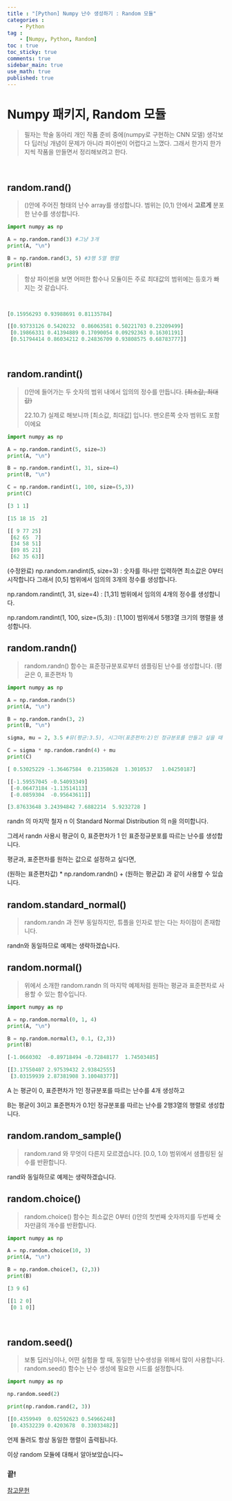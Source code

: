 ```yaml
---
title : "[Python] Numpy 난수 생성하기 : Random 모듈"
categories :
    - Python
tag :
    - [Numpy, Python, Random]
toc : true
toc_sticky: true
comments: true
sidebar_main: true
use_math: true
published: true
---
```


# Numpy 패키지, Random 모듈

> 필자는 학술 동아리 개인 작품 준비 중에(numpy로 구현하는 CNN 모델) 생각보다 딥러닝 개념이 문제가 아니라 파이썬이 어렵다고 느꼈다. 그래서 한가지 한가지씩 작품을 만들면서 정리해보려고 한다.

<br>

## random.rand()

>()안에 주어진 형태의 난수 array를 생성합니다. 범위는 [0,1) 안에서 **고르게** 분포한 난수를 생성합니다.

```py
import numpy as np

A = np.random.rand(3) #그냥 3개
print(A, "\n")

B = np.random.rand(3, 5) #3행 5열 행렬
print(B)
```

>항상 파이썬을 보면 어떠한 함수나 모듈이든 주로 최대값의 범위에는 등호가 빠지는 것 같습니다.

<br>

```py
[0.15956293 0.93988691 0.81135784]

[[0.93733126 0.5420232  0.86063581 0.50221703 0.23209499]
 [0.19866331 0.41394889 0.17090054 0.09292363 0.16301191]
 [0.51794414 0.86034212 0.24836709 0.93808575 0.68783777]]
```
<br>

## random.randint()

> ()안에 들어가는 두 숫자의 범위 내에서 임의의 정수를 만듭니다. ~~[최소값, 최대값)~~ 
> 
> 22.10.7) 실제로 해보니까 [최소값, 최대값] 입니다. 맨오른쪽 숫자 범위도 포함이에요

```py
import numpy as np

A = np.random.randint(5, size=3)
print(A, "\n")

B = np.random.randint(1, 31, size=4)
print(B, "\n")

C = np.random.randint(1, 100, size=(5,3))
print(C)
```
```py
[3 1 1]

[15 18 15  2]

[[ 9 77 25]
 [62 65  7]
 [34 58 51]
 [89 85 21]
 [62 35 63]]
```
(수정완료)
np.random.randint(5, size=3) : 숫자를 하나만 입력하면 최소값은 0부터 시작합니다 그래서 [0,5] 범위에서 임의의 3개의 정수를 생성합니다.

np.random.randint(1, 31, size=4) : [1,31] 범위에서 임의의 4개의 정수를 생성합니다.

np.random.randint(1, 100, size=(5,3)) : [1,100] 범위에서 5행3열 크기의 행렬을 생성합니다.
<br>

## random.randn()

>random.randn() 함수는 표준정규분포로부터 샘플링된 난수를 생성합니다. (평균은 0, 표준편차 1)

```py
import numpy as np

A = np.random.randn(5)
print(A, "\n")

B = np.random.randn(3, 2)
print(B, "\n")

sigma, mu = 2, 3.5 #뮤(평균:3.5), 시그마(표준편차:2)인 정규분포를 만들고 싶을 때

C = sigma * np.random.randn(4) + mu
print(C)
```
```py
[ 0.53025229 -1.36467584  0.21358628  1.3010537   1.04250187] 

[[-1.59557045 -0.54093349]
 [-0.06473184 -1.13514113]
 [-0.0859304  -0.95643611]] 

[3.87633648 3.24394842 7.6882214  5.9232728 ]
```

randn 의 마지막 철자 n 이 Standard Normal Distribution 의 n을 의미합니다.

그레서 randn 사용시 평균이 0, 표준편차가 1 인 표준정규분포를 따르는 난수를 생성합니다.

평균과, 표준편차를 원하는 값으로 설정하고 싶다면, 

(원하는 표준편차값) * np.random.randn() + (원하는 평균값) 과 같이 사용할 수 있습니다.
<br>

## random.standard_normal()

>random.randn 과 전부 동일하지만, 튜플을 인자로 받는 다는 차이점이 존재합니다.

randn와 동일하므로 예제는 생략하겠습니다.
<br>

## random.normal()

> 위에서 소개한 random.randn 의 마지막 예제처럼 원하는 평균과 표준편차로 사용할 수 있는 함수입니다.

```py
import numpy as np

A = np.random.normal(0, 1, 4)
print(A, "\n")

B = np.random.normal(3, 0.1, (2,3))
print(B)
```
```py
[-1.0660302  -0.89718494 -0.72848177  1.74503485] 

[[3.17550407 2.97539432 2.93842555]
 [3.03159939 2.87381908 3.10048377]]
```

A 는 평균이 0, 표준편차가 1인 정규분포를 따르는 난수를 4개 생성하고

B는 평균이 3이고 표준편차가 0.1인 정규분포를 따르는 난수를 2행3열의 행렬로 생성합니다.

## random.random_sample()

>random.rand 와 무엇이 다른지 모르겠습니다.
>[0.0, 1.0) 범위에서 샘플링된 실수를 반환합니다.

rand와 동일하므로 예제는 생략하겠습니다.
<br>

## random.choice()

>random.choice() 함수는 최소값은 0부터 ()안의 첫번째 숫자까지를 두번째 숫자만큼의 개수를 반환합니다.

```py
import numpy as np

A = np.random.choice(10, 3)
print(A, "\n")

B = np.random.choice(3, (2,3))
print(B)
```

```py
[3 9 6] 

[[1 2 0]
 [0 1 0]]
```
<br>

## random.seed()

> 보통 딥러닝이나, 어떤 실험을 할 때, 동일한 난수생성을 위해서 많이 사용합니다. random.seed() 함수는 난수 생성에 필요한 시드를 설정합니다.

```py
import numpy as np

np.random.seed(2)

print(np.random.rand(2, 3))
```

```py
[[0.4359949  0.02592623 0.54966248]
 [0.43532239 0.4203678  0.33033482]]
```

언제 돌려도 항상 동일한 행렬이 출력됩니다.

이상 random 모듈에 대해서 알아보았습니다~
### 끝!

[참고문헌]

[참고문헌]:https://codetorial.net/numpy/random.html

